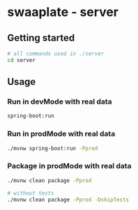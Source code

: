 # swaaplate - server

## Getting started

```bash
# all commands used in ./server
cd server
```

## Usage

### Run in devMode with real data

```bash
spring-boot:run
```

### Run in prodMode with real data

```bash
./mvnw spring-boot:run -Pprod
```

### Package in prodMode with real data

```bash
./mvnw clean package -Pprod

# without tests
./mvnw clean package -Pprod -DskipTests
```
